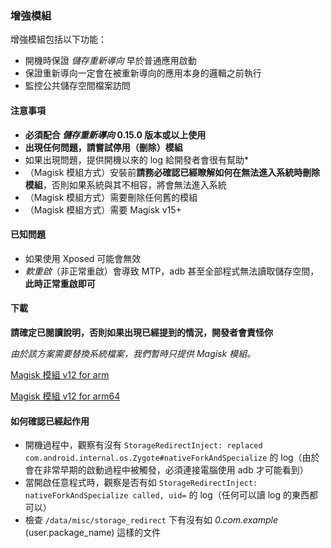 ### 增強模組

增強模組包括以下功能：

* 開機時保證 _儲存重新導向_  早於普通應用啟動
* 保證重新導向一定會在被重新導向的應用本身的邏輯之前執行
* 監控公共儲存空間檔案訪問

#### 注意事項

* **必須配合 _儲存重新導向_ 0.15.0 版本或以上使用**
* **出現任何問題，請嘗試停用（刪除）模組**
* 如果出現問題，提供開機以來的 log 給開發者會很有幫助*
* （Magisk 模組方式）安裝前**請務必確認已經瞭解如何在無法進入系統時刪除模組**，否則如果系統與其不相容，將會無法進入系統
* （Magisk 模組方式）需要刪除任何舊的模組
* （Magisk 模組方式）需要 Magisk v15+

#### 已知問題

* 如果使用 Xposed 可能會無效
* _軟重啟_（非正常重啟）會導致 MTP，adb 甚至全部程式無法讀取儲存空間，**此時正常重啟即可**

#### 下載

**請確定已閱讀說明，否則如果出現已經提到的情況，開發者會責怪你**

_由於該方案需要替換系統檔案，我們暫時只提供 Magisk 模組。_

[Magisk 模組 v12 for arm](https://github.com/RikkaApps/StorageRedirect-assets/releases/download/assets/magisk-sr-native-inject-arm-v12.zip)

[Magisk 模組 v12 for arm64](https://github.com/RikkaApps/StorageRedirect-assets/releases/download/assets/magisk-sr-native-inject-arm64-v12.zip)

#### 如何確認已經起作用

* 開機過程中，觀察有沒有 `StorageRedirectInject: replaced com.android.internal.os.Zygote#nativeForkAndSpecialize` 的 log（由於會在非常早期的啟動過程中被觸發，必須連接電腦使用 adb 才可能看到）
* 當開啟任意程式時，觀察是否有如 `StorageRedirectInject: nativeForkAndSpecialize called, uid=` 的 log（任何可以讀 log 的東西都可以）
* 檢查 `/data/misc/storage_redirect` 下有沒有如 _0.com.example_ (user.package_name) 這樣的文件
